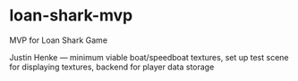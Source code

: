 # loan-shark-mvp
MVP for Loan Shark Game

Justin Henke — minimum viable boat/speedboat textures, set up test scene for displaying textures, backend for player data storage